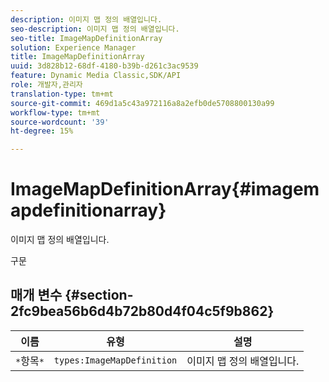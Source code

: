 ```yaml
---
description: 이미지 맵 정의 배열입니다.
seo-description: 이미지 맵 정의 배열입니다.
seo-title: ImageMapDefinitionArray
solution: Experience Manager
title: ImageMapDefinitionArray
uuid: 3d828b12-68df-4180-b39b-d261c3ac9539
feature: Dynamic Media Classic,SDK/API
role: 개발자,관리자
translation-type: tm+mt
source-git-commit: 469d1a5c43a972116a8a2efb0de5708800130a99
workflow-type: tm+mt
source-wordcount: '39'
ht-degree: 15%

---
```



# ImageMapDefinitionArray{#imagemapdefinitionarray}

이미지 맵 정의 배열입니다.

구문

## 매개 변수 {#section-2fc9bea56b6d4b72b80d4f04c5f9b862}

| 이름 | 유형 | 설명 |
|---|---|---|
| `*`항목`*` | `types:ImageMapDefinition` | 이미지 맵 정의 배열입니다. |

